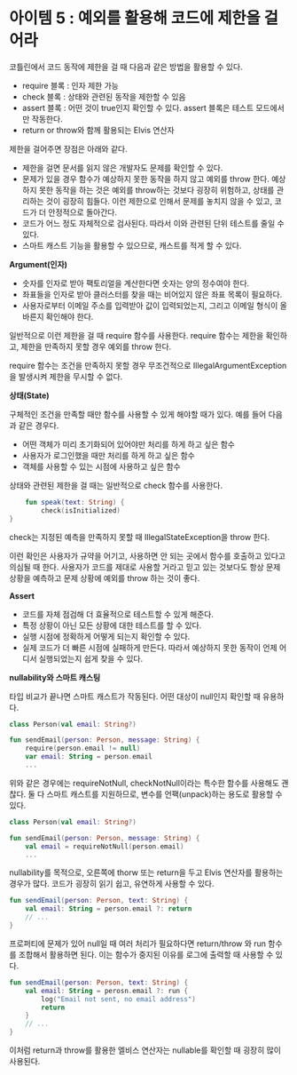 # 아이템 5 : 예외를 활용해 코드에 제한을 걸어라

코틀린에서 코드 동작에 제한을 걸 때 다음과 같은 방법을 활용할 수 있다.

- require 블록 : 인자 제한 가능
- check 블록 : 상태와 관련된 동작을 제한할 수 있음
- assert 블록 : 어떤 것이 true인지 확인할 수 있다. assert 블록은 테스트 모드에서만 작동한다.
- return or throw와 함께 활용되는 Elvis 연산자

제한을 걸어주면 장점은 아래와 같다. 

- 제한을 걸면 문서를 읽지 않은 개발자도 문제를 확인할 수 있다.
- 문제가 있을 경우 함수가 예상하지 못한 동작을 하지 않고 예외를 throw 한다. 예상하지 못한 동작을 하는 것은 예외를 throw하는 것보다 굉장히 위험하고, 상태를 관리하는 것이 굉장히 힘들다. 이런 제한으로 인해서 문제를 놓치지 않을 수 있고, 코드가 더 안정적으로 돌아간다.
- 코드가 어느 정도 자체적으로 검사된다. 따라서 이와 관련된 단위 테스트를 줄일 수 있다.
- 스마트 캐스트 기능을 활용할 수 있으므로, 캐스트를 적게 할 수 있다.

**Argument(인자)**

- 숫자를 인자로 받아 팩토리얼을 계산한다면 숫자는 양의 정수여야 한다.
- 좌표들을 인자로 받아 클러스터를 찾을 때는 비어있지 않은 좌표 목록이 필요하다.
- 사용자로부터 이메일 주소를 입력받아 값이 입력되었는지, 그리고 이메일 형식이 올바른지 확인해야 한다.

일반적으로 이런 제한을 걸 때 require 함수를 사용한다. require 함수는 제한을 확인하고, 제한을 만족하지 못할 경우 예외를 throw 한다.

require 함수는 조건을 만족하지 못할 경우 무조건적으로 IllegalArgumentException 을 발생시켜 제한을 무시할 수 없다. 

**상태(State)**

구체적인 조건을 만족할 때만 함수를 사용할 수 있게 해야할 때가 있다. 예를 들어 다음과 같은 경우다.

- 어떤 객체가 미리 초기화되어 있어야만 처리를 하게 하고 싶은 함수
- 사용자가 로그인했을 때만 처리를 하게 하고 싶은 함수
- 객체를 사용할 수 있는 시점에 사용하고 싶은 함수

상태와 관련된 제한을 걸 때는 일반적으로 check 함수를 사용한다.

```kotlin
	fun speak(text: String) {
		check(isInitialized)
}
```

check는 지정된 예측을 만족하지 못할 때 IllegalStateException을 throw 한다.

이런 확인은 사용자가 규약을 어기고, 사용하면 안 되는 곳에서 함수를 호출하고 있다고 의심될 때 한다. 사용자가 코드를 제대로 사용할 거라고 믿고 있는 것보다도 항상 문제 상황을 예측하고 문제 상황에 예외를 throw 하는 것이 좋다. 

**Assert**

- 코드를 자체 점검해 더 효율적으로 테스트할 수 있게 해준다.
- 특정 상황이 아닌 모든 상황에 대한 테스트를 할 수 있다.
- 실행 시점에 정확하게 어떻게 되는지 확인할 수 있다.
- 실제 코드가 더 빠른 시점에 실패하게 만든다. 따라서 예상하지 못한 동작이 언제 어디서 실행되었는지 쉽게 찾을 수 있다.

**nullability와 스마트 캐스팅**

타입 비교가 끝나면 스마트 캐스트가 작동된다. 어떤 대상이 null인지 확인할 때 유용하다. 

```kotlin
class Person(val email: String?)

fun sendEmail(person: Person, message: String) {
	require(person.email != null)
	var email: String = person.email
	...
```

위와 같은 경우에는 requireNotNull, checkNotNull이라는 특수한 함수를 사용해도 괜찮다. 둘 다 스마트 캐스트를 지원하므로, 변수를 언팩(unpack)하는 용도로 활용할 수 있다.

```kotlin
class Person(val email: String?)

fun sendEmail(person: Person, message: String) {
	val email =	requireNotNull(person.email)
	...
```

nullability를 목적으로, 오른쪽에 thorw 또는 return을 두고 Elvis 연산자를 활용하는 경우가 많다. 코드가 굉장히 읽기 쉽고, 유연하게 사용할 수 있다.

```kotlin
fun sendEmail(person: Person, text: String) {
	val email: String = person.email ?: return
	// ...
}
```

프로퍼티에 문제가 있어 null일 때 여러 처리가 필요하다면 return/throw 와 run 함수를 조합해서 활용하면 된다. 이는 함수가 중지된 이유를 로그에 출력할 때 사용할 수 있다.

```kotlin
fun sendEmail(person: Person, text: String) {
	val email: String = perosn.email ?: run {
		log("Email not sent, no email address")
		return
	}
	// ...
}
```

이처럼 return과 throw를 활용한 엘비스 연산자는 nullable를 확인할 때 굉장히 많이 사용된다.
